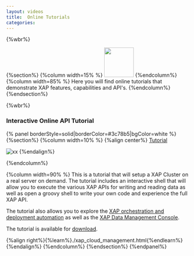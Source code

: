 ```yaml
---
layout: videos
title:  Online Tutorials
categories:
---
```


{%wbr%}

{%section%}
{%column width=15% %}
<img src="/attachment_files/subject/imc.png" width="80" height="80">
{%endcolumn%}
{%column width=85% %}
Here you will find online tutorials that demonstrate XAP features, capabilities and API's.
{%endcolumn%}
{%endsection%}

{%wbr%}


### Interactive Online API Tutorial

{% panel borderStyle=solid|borderColor=#3c78b5|bgColor=white  %}
{%section%}
{%column width=10% %}
{%align center%}
[Tutorial](./xap_cloud_management.html)


![xx](/attachment_files/subject/admin-api.png)
{%endalign%}


{%endcolumn%}

{%column width=90% %}
This is a tutorial that will setup a XAP Cluster on a real server on demand. The tutorial includes an interactive shell that will allow you to execute the various XAP APIs for writing and reading data as well as open a groovy shell to write your own code and experience the full XAP API.




The tutorial also allows you to explore the <a href="http://www.gigaspaces.com/xap-deployment-management-and-automation-solution" target="_blank">XAP orchestration and deployment automation</a> as well as the [XAP Data Management Console]({%latestadmurl%}/web-management-console.html).

The tutorial is available for [download]({%latestjavatuturl%}/interactive-api-guide.html).

{%align right%}{%learn%}./xap_cloud_management.html{%endlearn%}{%endalign%}
{%endcolumn%}
{%endsection%}
{%endpanel%}


